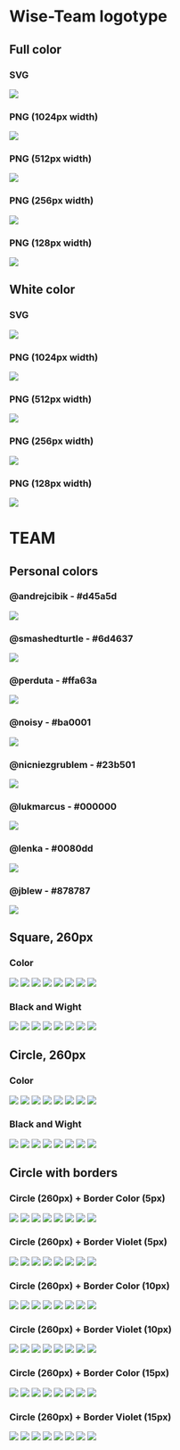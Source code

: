 # Wise-Team logotype

## Full color

### SVG
![](./wise-team-logotype-color.svg)

### PNG (1024px width)
![](./wise-team-logotype-color_1024.png)

### PNG (512px width)
![](./wise-team-logotype-color_512.png)

### PNG (256px width)
![](./wise-team-logotype-color_256.png)

### PNG (128px width)
![](./wise-team-logotype-color_128.png)

## White color

### SVG
![](./wise-team-logotype-white.svg)

### PNG (1024px width)
![](./wise-team-logotype-white_1024.png)

### PNG (512px width)
![](./wise-team-logotype-white_512.png)

### PNG (256px width)
![](./wise-team-logotype-white_256.png)

### PNG (128px width)
![](./wise-team-logotype-white_128.png)

# TEAM

## Personal colors

### @andrejcibik - #d45a5d
![ ](https://via.placeholder.com/800x75/d45a5d/ffffff?text=%23d45a5d)

### @smashedturtle - #6d4637
![ ](https://via.placeholder.com/800x75/6d4637/ffffff?text=%236d4637)

### @perduta - #ffa63a
![ ](https://via.placeholder.com/800x75/ffa63a/ffffff?text=%23ffa63a)

### @noisy - #ba0001
![ ](https://via.placeholder.com/800x75/ba0001/ffffff?text=%23ba0001)

### @nicniezgrublem - #23b501
![ ](https://via.placeholder.com/800x75/23b501/ffffff?text=%2323b501)

### @lukmarcus - #000000
![ ](https://via.placeholder.com/800x75/000000/ffffff?text=%23000000)

### @lenka - #0080dd
![ ](https://via.placeholder.com/800x75/0080dd/ffffff?text=%230080dd)

### @jblew - #878787
![ ](https://via.placeholder.com/800x75/878787/ffffff?text=%23878787)


## Square, 260px

### Color

![](./andrejcibik_color_square_260.png)
![](./smashedturtle_color_square_260.png)
![](./perduta_color_square_260.png)
![](./noisy_color_square_260.png)
![](./nicniezgrublem_color_square_260.png)
![](./lukmarcus_color_square_260.png)
![](./lenka_color_square_260.png)
![](./jblew_color_square_260.png)

### Black and Wight

![](./andrejcibik_bw_square_260.png)
![](./smashedturtle_bw_square_260.png)
![](./perduta_bw_square_260.png)
![](./noisy_bw_square_260.png)
![](./nicniezgrublem_bw_square_260.png)
![](./lukmarcus_bw_square_260.png)
![](./lenka_bw_square_260.png)
![](./jblew_bw_square_260.png)

## Circle, 260px

### Color

![](./andrejcibik_color_circle_260.png)
![](./smashedturtle_color_circle_260.png)
![](./perduta_color_circle_260.png)
![](./noisy_color_circle_260.png)
![](./nicniezgrublem_color_circle_260.png)
![](./lukmarcus_color_circle_260.png)
![](./lenka_color_circle_260.png)
![](./jblew_color_circle_260.png)

### Black and Wight

![](./andrejcibik_bw_circle_260.png)
![](./smashedturtle_bw_circle_260.png)
![](./perduta_bw_circle_260.png)
![](./noisy_bw_circle_260.png)
![](./nicniezgrublem_bw_circle_260.png)
![](./lukmarcus_bw_circle_260.png)
![](./lenka_bw_circle_260.png)
![](./jblew_bw_circle_260.png)

## Circle with borders

### Circle (260px) + Border Color (5px)

![](./andrejcibik_color_circle_260_border_color_5.png)
![](./smashedturtle_color_circle_260_border_color_5.png)
![](./perduta_color_circle_260_border_color_5.png)
![](./noisy_color_circle_260_border_color_5.png)
![](./nicniezgrublem_color_circle_260_border_color_5.png)
![](./lukmarcus_color_circle_260_border_color_5.png)
![](./lenka_color_circle_260_border_color_5.png)
![](./jblew_color_circle_260_border_color_5.png)

### Circle (260px) + Border Violet (5px)

![](./andrejcibik_color_circle_260_border_violet_5.png)
![](./smashedturtle_color_circle_260_border_violet_5.png)
![](./perduta_color_circle_260_border_violet_5.png)
![](./noisy_color_circle_260_border_violet_5.png)
![](./nicniezgrublem_color_circle_260_border_violet_5.png)
![](./lukmarcus_color_circle_260_border_violet_5.png)
![](./lenka_color_circle_260_border_violet_5.png)
![](./jblew_color_circle_260_border_violet_5.png)


### Circle (260px) + Border Color (10px)

![](./andrejcibik_color_circle_260_border_color_10.png)
![](./smashedturtle_color_circle_260_border_color_10.png)
![](./perduta_color_circle_260_border_color_10.png)
![](./noisy_color_circle_260_border_color_10.png)
![](./nicniezgrublem_color_circle_260_border_color_10.png)
![](./lukmarcus_color_circle_260_border_color_10.png)
![](./lenka_color_circle_260_border_color_10.png)
![](./jblew_color_circle_260_border_color_10.png)

### Circle (260px) + Border Violet (10px)

![](./andrejcibik_color_circle_260_border_violet_10.png)
![](./smashedturtle_color_circle_260_border_violet_10.png)
![](./perduta_color_circle_260_border_violet_10.png)
![](./noisy_color_circle_260_border_violet_10.png)
![](./nicniezgrublem_color_circle_260_border_violet_10.png)
![](./lukmarcus_color_circle_260_border_violet_10.png)
![](./lenka_color_circle_260_border_violet_10.png)
![](./jblew_color_circle_260_border_violet_10.png)


### Circle (260px) + Border Color (15px)

![](./andrejcibik_color_circle_260_border_color_15.png)
![](./smashedturtle_color_circle_260_border_color_15.png)
![](./perduta_color_circle_260_border_color_15.png)
![](./noisy_color_circle_260_border_color_15.png)
![](./nicniezgrublem_color_circle_260_border_color_15.png)
![](./lukmarcus_color_circle_260_border_color_15.png)
![](./lenka_color_circle_260_border_color_15.png)
![](./jblew_color_circle_260_border_color_15.png)

### Circle (260px) + Border Violet (15px)

![](./andrejcibik_color_circle_260_border_violet_15.png)
![](./smashedturtle_color_circle_260_border_violet_15.png)
![](./perduta_color_circle_260_border_violet_15.png)
![](./noisy_color_circle_260_border_violet_15.png)
![](./nicniezgrublem_color_circle_260_border_violet_15.png)
![](./lukmarcus_color_circle_260_border_violet_15.png)
![](./lenka_color_circle_260_border_violet_15.png)
![](./jblew_color_circle_260_border_violet_15.png)

